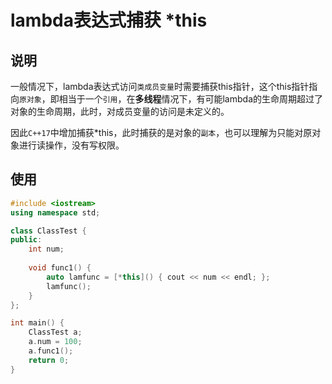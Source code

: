 # lambda表达式捕获 *this
## 说明
一般情况下，lambda表达式访问`类成员变量`时需要捕获this指针，这个this指针指向`原对象`，即相当于一个`引用`，在**多线程**情况下，有可能lambda的生命周期超过了对象的生命周期，此时，对成员变量的访问是未定义的。

因此`C++17`中增加捕获*this，此时捕获的是对象的`副本`，也可以理解为只能对原对象进行读操作，没有写权限。

## 使用

```C++
#include <iostream>
using namespace std;

class ClassTest {
public:
  	int num;
   
  	void func1() {
  		auto lamfunc = [*this]() { cout << num << endl; };
  		lamfunc();
  	}
};

int main() {
    ClassTest a;
    a.num = 100;
    a.func1();
	return 0;
}
```